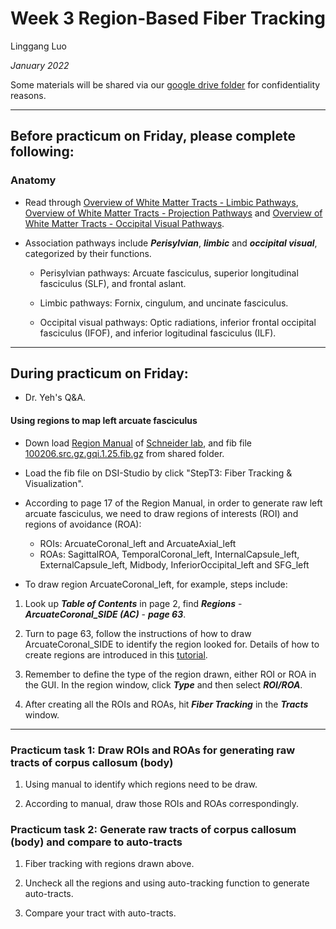 # Week 3 Region-Based Fiber Tracking

Linggang Luo

*January 2022*

Some materials will be shared via our [google drive folder](https://drive.google.com/drive/folders/12XGKtBVUb7i-uW_LSkMERFRhP7S95OrQ?usp=sharing) for confidentiality reasons.


---


## Before practicum on Friday, please complete following:

### Anatomy

- Read through [Overview of White Matter Tracts - Limbic Pathways](https://drive.google.com/file/d/1YJMb8yeKxmFG5b8f7PrA9GQ--H4OnBxE/view?usp=sharing), [Overview of White Matter Tracts - Projection Pathways](https://drive.google.com/file/d/1IUyredH2rEBrBNBDDKgI0_Bm-pXlz5M3/view?usp=sharing) and [Overview of White Matter Tracts - Occipital Visual Pathways](https://drive.google.com/file/d/1IXLd6TMpu6dpzWhcwv7NwlUMTErnMTFO/view?usp=sharing).

- Association pathways include ***Perisylvian***, ***limbic*** and ***occipital visual***, categorized by their functions.
    
    - Perisylvian pathways: Arcuate fasciculus, superior longitudinal fasciculus (SLF), and frontal aslant.
    
    - Limbic pathways: Fornix, cingulum, and uncinate fasciculus.
    
    - Occipital visual pathways: Optic radiations, inferior frontal occipital fasciculus (IFOF), and inferior logitudinal fasciculus (ILF).



---


## During practicum on Friday:

- Dr. Yeh's Q&A.

#### Using regions to map left arcuate fasciculus

- Down load [Region Manual](https://drive.google.com/file/d/1LZTUz2-dybD8LHrZNrnFimXHKWxAG8DK/view?usp=sharing) of [Schneider lab](https://www.lrdc.pitt.edu/schneiderlab/), and fib file [100206.src.gz.gqi.1.25.fib.gz](https://drive.google.com/file/d/1l4Qvyf1FHsLGKQs2axVYqcbBo7Hv2Kox/view?usp=sharing) from shared folder.

- Load the fib file on DSI-Studio by click "StepT3: Fiber Tracking & Visualization".

- According to page 17 of the Region Manual, in order to generate raw left arcuate fasciculus, we need to draw regions of interests (ROI) and regions of avoidance (ROA):
    - ROIs: ArcuateCoronal_left and ArcuateAxial_left
    - ROAs: SagittalROA, TemporalCoronal_left, InternalCapsule_left, ExternalCapsule_left, Midbody, InferiorOccipital_left and SFG_left

- To draw region ArcuateCoronal_left, for example, steps include:

1. Look up ***Table of Contents*** in page 2, find ***Regions*** - ***ArcuateCoronal_SIDE (AC)*** - ***page 63***.

2. Turn to page 63, follow the instructions of how to draw ArcuateCoronal_SIDE to identify the region looked for. Details of how to create regions are introduced in this [tutorial](https://dsi-studio.labsolver.org/doc/gui_t3_roi_tracking.html).

3. Remember to define the type of the region drawn, either ROI or ROA in the GUI. In the region window, click ***Type*** and then select ***ROI/ROA***.

4. After creating all the ROIs and ROAs, hit ***Fiber Tracking*** in the ***Tracts*** window.


---


### Practicum task 1: Draw ROIs and ROAs for generating raw tracts of corpus callosum (body)

1. Using manual to identify which regions need to be draw.

2. According to manual, draw those ROIs and ROAs correspondingly.

### Practicum task 2: Generate raw tracts of corpus callosum (body) and compare to auto-tracts

1. Fiber tracking with regions drawn above.

2. Uncheck all the regions and using auto-tracking function to generate auto-tracts.

3. Compare your tract with auto-tracts.
